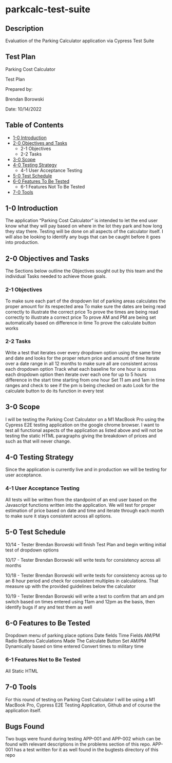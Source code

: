 # parkcalc-test-suite

## Description
Evaluation of the Parking Calculator application via Cypress Test Suite

## Test Plan
Parking Cost Calculator

Test Plan

Prepared by: 

Brendan Borowski

Date: 10/14/2022

## Table of Contents 

- [1-0 Introduction](#1-0-introduction)
- [2-0 Objectives and Tasks](#2-1-objectives-and-tasks)
	- 2-1 Objectives
	- 2-2 Tasks
- [3-0 Scope](#3-0-scope)
- [4-0 Testing Strategy](#4-0-testing-strategy)
	- 4-1 User Acceptance Testing
- [5-0 Test Schedule](#5-0-test-schedule)
- [6-0 Features To Be Tested](#6-0-features-to-be-tested)
	- 6-1 Features Not To Be Tested 
- [7-0 Tools](#7-0-tools)

## 1-0 Introduction

The application “Parking Cost Calculator” is intended to let the end user know what they will pay based on where in the lot they park and how long they stay there. Testing will be done on all aspects of the calculator itself. I will also be looking to identify any bugs that can be caught before it goes into production.

## 2-0 Objectives and Tasks

The Sections below outline the Objectives sought out by this team and the individual Tasks needed to achieve those goals.

### 2-1 Objectives

To make sure each part of the dropdown list of parking areas calculates the proper amount for its respected area
To make sure the dates are being read correctly to illustrate the correct price
To prove the times are being read correctly to illustrate a correct price
To prove AM and PM are being set automatically based on difference in time 
To prove the calculate button works 

### 2-2 Tasks

Write a test that iterates over every dropdown option using the same time and date and looks for the proper return price and amount of time
Iterate over a date range in all 12 months to make sure all are consistent across each dropdown option
Track what each baseline for one hour is across each dropdown option then iterate over each one for up to 5 hours difference in the start time starting from one hour
Set 11 am and 1am in time ranges and check to see if the pm is being checked on auto
Look for the calculate button to do its function in every test 

## 3-0 Scope

I will be testing the Parking Cost Calculator on a M1 MacBook Pro using the Cypress E2E testing application on the google chrome browser. I want to test all functional aspects of the application as listed above and will not be testing the static HTML paragraphs giving the breakdown of prices and such as that will never change.

## 4-0 Testing Strategy

Since the application is currently live and in production we will be testing for user acceptance.

### 4-1 User Acceptance Testing
	
All tests will be written from the standpoint of an end user based on the Javascript functions written into the application. We will test for proper estimation of price based on date and time and iterate through each month to make sure it stays consistent across all options.

## 5-0 Test Schedule

10/14 - Tester Brendan Borowski will finish Test Plan and begin writing initial test of dropdown options

10/17 - Tester Brendan Borowski will write tests for consistency across all months 

10/18 - Tester Brendan Borowski will write tests for consistency across up to an 8 hour period and check for consistent multiples in calculations. That measure up with the provided guidelines below the calculator

10/19 - Tester Brendan Borowski will write a test to confirm that am and pm switch based on times entered using 11am and 12pm as the basis, then identify bugs if any and test them as well

## 6-0 Features to Be Tested

Dropdown menu of parking place options
Date fields
Time Fields
AM/PM Radio Buttons
Calculations Made 
The Calculate Button
Set AM/PM Dynamically based on time entered
Convert times to military time

### 6-1 Features Not to Be Tested
	
All Static HTML

## 7-0 Tools

For this round of testing on Parking Cost Calculator I will be using a M1 MacBook Pro, Cypress E2E Testing Application, Github and of course the application itself.

## Bugs Found 

Two bugs were found during testing APP-001 and APP-002 which can be found with relevant descriptions in the problems section of this repo. APP-001 has a test
written for it as well found in the bugtests directory of this repo